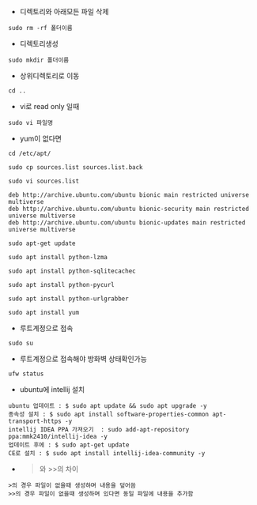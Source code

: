 - 디렉토리와 아래모든 파일 삭제

```
sudo rm -rf 폴더이름
```

- 디렉토리생성

```
sudo mkdir 폴더이름
```

- 상위디렉토리로 이동

```
cd ..
```

- vi로 read only 일때

```
sudo vi 파일명
```

- yum이 없다면

```
cd /etc/apt/

sudo cp sources.list sources.list.back

sudo vi sources.list

deb http://archive.ubuntu.com/ubuntu bionic main restricted universe multiverse
deb http://archive.ubuntu.com/ubuntu bionic-security main restricted universe multiverse
deb http://archive.ubuntu.com/ubuntu bionic-updates main restricted universe multiverse

sudo apt-get update

sudo apt install python-lzma

sudo apt install python-sqlitecachec

sudo apt install python-pycurl

sudo apt install python-urlgrabber

sudo apt install yum
```

- 루트계정으로 접속

```
sudo su
```

- 루트계정으로 접속해야 방화벽 상태확인가능

```
ufw status
```

- ubuntu에 intellij 설치

```
ubuntu 업데이트 : $ sudo apt update && sudo apt upgrade -y
종속성 설치 : $ sudo apt install software-properties-common apt-transport-https -y
intellij IDEA PPA 가져오기  : sudo add-apt-repository ppa:mmk2410/intellij-idea -y
업데이트 후에 : $ sudo apt-get update
CE로 설치 : $ sudo apt install intellij-idea-community -y
```

- > 와 >>의 차이

```
>의 경우 파일이 없을때 생성하며 내용을 덮어씀
>>의 경우 파일이 없을때 생성하며 있다면 동일 파일에 내용을 추가함
```
